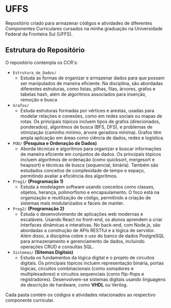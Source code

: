 # UFFS

Repositório criado para armazenar códigos e atividades de diferentes Componentes Curriculares cursados na minha graduação na Universidade Federal da Fronteira Sul (UFFS).

## Estrutura do Repositório

O repositório contempla os CCR's:

- `Estrutura_de_Dados/`
  - Estuda as formas de organizar e armazenar dados para que possam ser manipulados de maneira eficiente. Na disciplina, são abordadas diferentes estruturas, como listas, pilhas, filas, árvores, grafos e tabelas hash, além de algoritmos associados para inserção, remoção e busca
- `Grafos/`
  - Estuda estruturas formadas por vértices e arestas, usadas para modelar relações e conexões, como em redes sociais ou mapas de rotas. Os principais tópicos incluem tipos de grafos (direcionados, ponderados), algoritmos de busca (BFS, DFS), e problemas de otimização (caminho mínimo, árvore geradora mínima). Grafos têm ampla aplicação em áreas como ciência de dados, redes e logística.
- `POD/` **(Pesquisa e Ordenação de Dados)**
  - Aborda técnicas e algoritmos para organizar e buscar informações de maneira eficiente em conjuntos de dados. Os principais tópicos incluem algoritmos de ordenação (como quicksort, mergesort e heapsort) e técnicas de busca (sequencial, binária). Também são estudados conceitos de complexidade de tempo e espaço, permitindo avaliar a eficiência dos algoritmos. 
- `Prog1/` **(Programação 1)**
  - Estuda a modelagem software usando conceitos como classes, objetos, herança, polimorfismo e encapsulamento. O foco está na organização e reutilização de código, permitindo a criação de sistemas mais modularizados e fáceis de manter.
- `Prog2/` **(Programação 2)**
  - Estuda o desenvolvimento de aplicações web modernas e escaláveis. Usando React no front-end, os alunos aprendem a criar interfaces dinâmicas e interativas. No back-end, com Node.js, são abordadas a construção de APIs RESTful e a lógica de servidor. Além disso, a disciplina cobre o uso do banco de dados PostgreSQL para armazenamento e gerenciamento de dados, incluindo operações CRUD e consultas SQL.
- `Sistemas/` **(Sitemas Digitais)**
  - Estuda os fundamentos da lógica digital e o projeto de circuitos digitais. Os principais tópicos incluem representação binária, portas lógicas, circuitos combinacionais (como somadores e multiplexadores) e circuitos sequenciais (como flip-flops e registradores). Desenvolvem-se sistemas digitais usando linguagens de descrição de hardware, como **VHDL** ou Verilog.

Cada pasta contém os códigos e atividades relacionados ao respectivo componente curricular.


